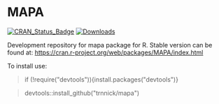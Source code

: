 MAPA 
=======
[![CRAN_Status_Badge](http://www.r-pkg.org/badges/version/mapa)](https://cran.r-project.org/package=mapa)
[![Downloads](http://cranlogs.r-pkg.org/badges/mapa)](https://cran.r-project.org/package=mapa)

Development repository for mapa package for R.
Stable version can be found at: https://cran.r-project.org/web/packages/MAPA/index.html

To install use:

> if (!require("devtools")){install.packages("devtools")}

> devtools::install_github("trnnick/mapa")

